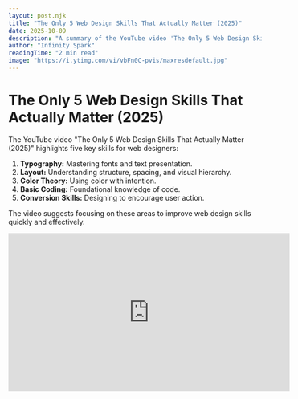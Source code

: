 ```yaml
---
layout: post.njk
title: "The Only 5 Web Design Skills That Actually Matter (2025)"
date: 2025-10-09
description: "A summary of the YouTube video 'The Only 5 Web Design Skills That Actually Matter (2025)', highlighting the five key skills for web designers."
author: "Infinity Spark"
readingTime: "2 min read"
image: "https://i.ytimg.com/vi/vbFn0C-pvis/maxresdefault.jpg"
---
```


# The Only 5 Web Design Skills That Actually Matter (2025)

The YouTube video "The Only 5 Web Design Skills That Actually Matter (2025)" highlights five key skills for web designers:

1.  **Typography:** Mastering fonts and text presentation.
2.  **Layout:** Understanding structure, spacing, and visual hierarchy.
3.  **Color Theory:** Using color with intention.
4.  **Basic Coding:** Foundational knowledge of code.
5.  **Conversion Skills:** Designing to encourage user action.

The video suggests focusing on these areas to improve web design skills quickly and effectively.

<iframe width="560" height="315" src="https://www.youtube.com/embed/vbFn0C-pvis" title="YouTube video player" frameborder="0" allow="accelerometer; autoplay; clipboard-write; encrypted-media; gyroscope; picture-in-picture" allowfullscreen></iframe>

